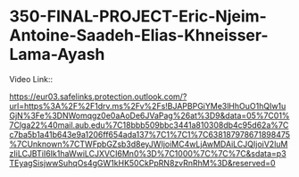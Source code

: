 # 350-FINAL-PROJECT-Eric-Njeim-Antoine-Saadeh-Elias-Khneisser-Lama-Ayash



Video Link::

https://eur03.safelinks.protection.outlook.com/?url=https%3A%2F%2F1drv.ms%2Fv%2Fs!BJAPBPGiYMe3lHhOuO1hQIw1uGjN%3Fe%3DNWomqgz0e0aAoDe6JVaPag%26at%3D9&data=05%7C01%7Clga22%40mail.aub.edu%7C18bbb509bbc3441a810308db4c95d62a%7Cc7ba5b1a41b643e9a1206ff654ada137%7C1%7C1%7C638187978671898475%7CUnknown%7CTWFpbGZsb3d8eyJWIjoiMC4wLjAwMDAiLCJQIjoiV2luMzIiLCJBTiI6Ik1haWwiLCJXVCI6Mn0%3D%7C1000%7C%7C%7C&sdata=p3TEyagSisjwwSuhqOs4gGW1kHK50CkPpRN8zvRnRhM%3D&reserved=0
